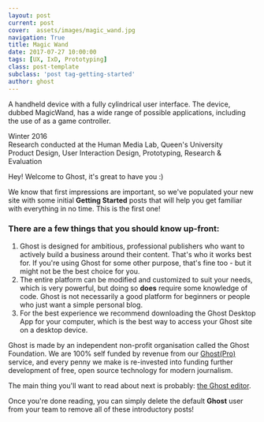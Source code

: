 ```yaml
---
layout: post
current: post
cover:  assets/images/magic_wand.jpg
navigation: True
title: Magic Wand
date: 2017-07-27 10:00:00
tags: [UX, IxD, Prototyping]
class: post-template
subclass: 'post tag-getting-started'
author: ghost
---
```


A handheld device with a fully cylindrical user interface. The device, dubbed MagicWand, has a wide range of possible applications, including the use of as a game controller.

<span class="project-intro">
Winter 2016<br />
Research conducted at the Human Media Lab, Queen's University<br />
Product Design, User Interaction Design, Prototyping, Research & Evaluation<br /></span>

Hey! Welcome to Ghost, it's great to have you :)

We know that first impressions are important, so we've populated your new site with some initial **Getting Started** posts that will help you get familiar with everything in no time. This is the first one!

### There are a few things that you should know up-front:
1. Ghost is designed for ambitious, professional publishers who want to actively build a business around their content. That's who it works best for. If you're using Ghost for some other purpose, that's fine too - but it might not be the best choice for you.
2. The entire platform can be modified and customized to suit your needs, which is very powerful, but doing so **does** require some knowledge of code. Ghost is not necessarily a good platform for beginners or people who just want a simple personal blog.
3. For the best experience we recommend downloading the Ghost Desktop App for your computer, which is the best way to access your Ghost site on a desktop device.


Ghost is made by an independent non-profit organisation called the Ghost Foundation. We are 100% self funded by revenue from our [Ghost(Pro)](https://ghost.org/pricing) service, and every penny we make is re-invested into funding further development of free, open source technology for modern journalism.

The main thing you'll want to read about next is probably: [the Ghost editor](https://demo.ghost.io/the-editor/).

Once you're done reading, you can simply delete the default **Ghost** user from your team to remove all of these introductory posts!
